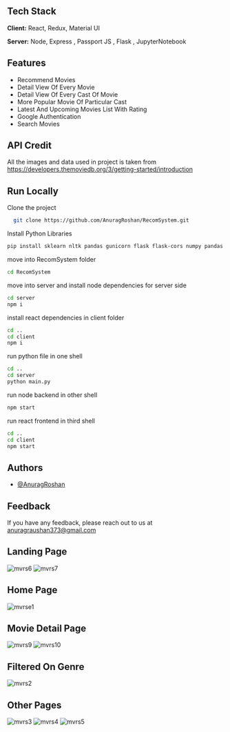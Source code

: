 
## Tech Stack

**Client:** React, Redux, Material UI

**Server:** Node, Express , Passport JS , Flask , JupyterNotebook


## Features

- Recommend Movies
- Detail View Of Every Movie
- Detail View Of Every Cast Of Movie
- More Popular Movie Of Particular Cast
- Latest And Upcoming Movies List With Rating
- Google Authentication
- Search Movies 


## API Credit
All the images and data used in project is taken from 
https://developers.themoviedb.org/3/getting-started/introduction
## Run Locally

Clone the project

```bash
  git clone https://github.com/AnuragRoshan/RecomSystem.git
```

Install Python Libraries

```bash
pip install sklearn nltk pandas gunicorn flask flask-cors numpy pandas requests
```

move into RecomSystem folder

```bash
cd RecomSystem
```

move into server and install node dependencies for server side
```bash
cd server
npm i
```

install react dependencies in client folder

```bash
cd ..
cd client
npm i
```
run python file in one shell
```bash
cd ..
cd server
python main.py
```
run node backend in other shell
```bash
npm start
```
run react frontend in third shell
 ```bash
cd ..
cd client
npm start
```
## Authors

- [@AnuragRoshan](https://github.com/AnuragRoshan)


## Feedback

If you have any feedback, please reach out to us at anuragraushan373@gmail.com

## Landing Page
![mvrs6](https://user-images.githubusercontent.com/68966298/178826347-b572b3e7-d903-4b08-ac6b-0a5009143ade.JPG)
![mvrs7](https://user-images.githubusercontent.com/68966298/178826403-54dba2ac-dc64-480f-8cd9-259232d8e307.JPG)

## Home Page
![mvrse1](https://user-images.githubusercontent.com/68966298/178826468-28b970b4-1051-4f01-a1b7-57841af3a7b7.JPG)

## Movie Detail Page
![mvrs9](https://user-images.githubusercontent.com/68966298/178955632-b53e50db-d66a-47cd-b694-a8991039478b.JPG)
![mvrs10](https://user-images.githubusercontent.com/68966298/178955646-28c9b113-9d74-487d-8385-1f27d670ed62.JPG)


## Filtered On Genre
![mvrs2](https://user-images.githubusercontent.com/68966298/178826519-617eb6e6-fbc3-49a7-b17f-156ebe9e3f4a.JPG)

## Other Pages
![mvrs3](https://user-images.githubusercontent.com/68966298/178826631-0e88ac78-0d11-4c12-b87e-098970f0e232.JPG)
![mvrs4](https://user-images.githubusercontent.com/68966298/178826646-38953597-f7ab-47ca-ab57-bc035aea5d27.JPG)
![mvrs5](https://user-images.githubusercontent.com/68966298/178826649-e9ad8e43-7b4c-40e4-94d9-992b16c4d212.JPG)


